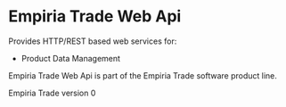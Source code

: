 ﻿Empiria Trade Web Api
=====================

Provides HTTP/REST based web services for:

* Product Data Management

Empiria Trade Web Api is part of the Empiria Trade software product line.

Empiria Trade version 0

